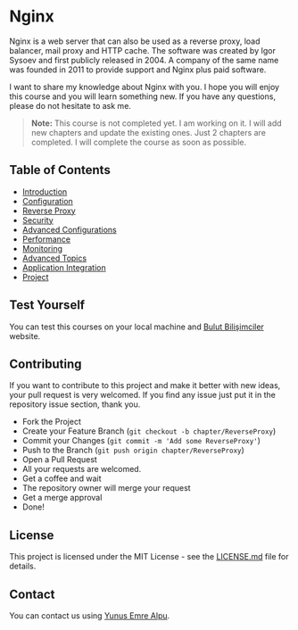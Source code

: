 # Nginx

Nginx is a web server that can also be used as a reverse proxy, load balancer, mail proxy and HTTP cache. The software was created by Igor Sysoev and first publicly released in 2004. A company of the same name was founded in 2011 to provide support and Nginx plus paid software.

I want to share my knowledge about Nginx with you. I hope you will enjoy this course and you will learn something new. If you have any questions, please do not hesitate to ask me.

> **Note:** This course is not completed yet. I am working on it. I will add new chapters and update the existing ones. Just 2 chapters are completed. I will complete the course as soon as possible.

## Table of Contents

- [Introduction](/1.%20Introduction/en_intro.md)
- [Configuration](/2.%20Configuration/en_intro.md)
- [Reverse Proxy](/3.%20Reverse%20Proxy/en_intro.md)
- [Security](/4.%20Security/en_intro.md)
- [Advanced Configurations](/5.%20Advanced%20Configurations/en_intro.md)
- [Performance](/6.%20Performance/en_intro.md)
- [Monitoring](/7.%20Monitoring/en_intro.md)
- [Advanced Topics](/8.%20Advanced%20Topics/en_intro.md)
- [Application Integration](/9.%20Application%20Integration/en_intro.md)
- [Project](/10.%20Project/en_intro.md)

## Test Yourself

You can test this courses on your local machine and [Bulut Bilişimciler](https://bulutbilisimciler.com/tr) website.

## Contributing

If you want to contribute to this project and make it better with new ideas, your pull request is very welcomed. If you find any issue just put it in the repository issue section, thank you.

- Fork the Project
- Create your Feature Branch (`git checkout -b chapter/ReverseProxy`)
- Commit your Changes (`git commit -m 'Add some ReverseProxy'`)
- Push to the Branch (`git push origin chapter/ReverseProxy`)
- Open a Pull Request
- All your requests are welcomed.
- Get a coffee and wait
- The repository owner will merge your request
- Get a merge approval
- Done!

## License

This project is licensed under the MIT License - see the [LICENSE.md](LICENSE.md) file for details.

## Contact

You can contact us using [Yunus Emre Alpu](https://www.linkedin.com/in/yunus-emre-alpu/).
